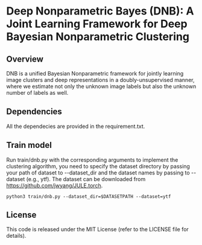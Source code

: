# Deep Nonparametric Bayes (DNB): A Joint Learning Framework for Deep Bayesian Nonparametric Clustering


## Overview
DNB is a unified Bayesian Nonparametric framework for jointly learning image clusters and deep representations in a doubly-unsupervised manner, where we estimate not only the unknown image labels but also the unknown number of labels as well.


## Dependencies
All the dependecies are provided in the requirement.txt.

## Train model
Run train/dnb.py with the corresponding arguments to implement the clustering algorithm, you need to specify the dataset directory by passing your path of dataset to --dataset_dir and the dataset names by passing to --dataset (e.g., ytf). The dataset can be downloaded from https://github.com/jwyang/JULE.torch.

```
python3 train/dnb.py --dataset_dir=$DATASETPATH --dataset=ytf
```

## License
This code is released under the MIT License (refer to the LICENSE file for details).

